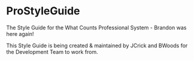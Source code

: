 ProStyleGuide
=============

The Style Guide for the What Counts Professional System - Brandon was here again!

This Style Guide is being created & maintained by JCrick and BWoods for the Development Team to work from.
